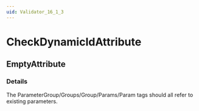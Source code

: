 ```yaml
---
uid: Validator_16_1_3
---
```


# CheckDynamicIdAttribute

## EmptyAttribute

<!-- Description, Properties, ... sections are auto-generated. -->
<!-- REPLACE ME AUTO-GENERATION -->

### Details

The ParameterGroup/Groups/Group/Params/Param tags should all refer to existing parameters.

<!-- Uncomment to add example code -->
<!--### Example code-->
